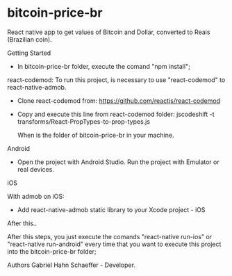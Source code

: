# bitcoin-price-br
React native app to get values of Bitcoin and Dollar, converted to Reais (Brazilian coin).

Getting Started

- In bitcoin-price-br folder, execute the comand "npm install";

react-codemod:
To run this project, is necessary to use "react-codemod" to react-native-admob.
- Clone react-codemod from: https://github.com/reactjs/react-codemod
- Copy and execute this line from react-codemod folder: jscodeshift -t transforms/React-PropTypes-to-prop-types.js <path>
  
    When <path> is the folder of bitcoin-price-br in your machine.

Android

- Open the project with Android Studio.
Run the project with Emulator or real devices.

iOS

With admob on iOS: 
- Add react-native-admob static library to your Xcode project - iOS

After this..

After this steps, you just execute the comands "react-native run-ios" or "react-native run-android" every time that you want to execute this project into the bitcoin-price-br folder;

Authors Gabriel Hahn Schaeffer - Developer.
